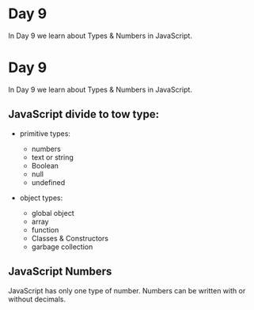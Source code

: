 # Day 9
In Day 9 we learn about Types & Numbers in JavaScript.
# Day 9
In Day 9 we learn about Types & Numbers in JavaScript.

## JavaScript divide to tow type:
* primitive types:
  * numbers 
  * text or string 
  * Boolean 
  * null
  * undefined

* object types:
  * global object 
  * array 
  * function
  * Classes & Constructors 
  * garbage collection 

## JavaScript Numbers
JavaScript has only one type of number. Numbers can be written with or without decimals.
